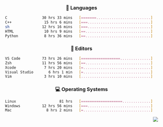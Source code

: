 <!--
<p align="center">
  <img height="50" src="https://cdn.simpleicons.org/c/81c8be" title="clang" alt="clang">
  <img height="50" src="https://cdn.simpleicons.org/c++/81c8be" title="cpp" alt="cpp">
  <img height="50" src="https://cdn.simpleicons.org/arm/81c8be" title="arm" alt="arm">
  <img height="50" src="https://cdn.simpleicons.org/stmicroelectronics/81c8be" title="stmicroelectronics" alt="stmicroelectronics">
  <img height="50" src="https://cdn.simpleicons.org/raspberrypi/81c8be" title="raspberrypi" alt="raspberrypi">
  <img height="50" src="https://cdn.simpleicons.org/cmake/81c8be" title="cmake" alt="cmake">
  <img height="50" src="https://cdn.simpleicons.org/gnubash/81c8be" title="gnubash" alt="gnubash">
</p>
-->

<!--START_SECTION:wakatime_gen-->
<div align="center">

### :hammer: Languages

```sh
C                30 hrs 33 mins   [=======.........................]    29.97%
C++               15 hrs 6 mins   [===.............................]    14.81%
sh               12 hrs 16 mins   [===.............................]    12.04%
HTML              10 hrs 9 mins   [==..............................]     9.96%
Python            8 hrs 36 mins   [==..............................]     8.44%
```

</div>

<div align="center">

### :floppy_disk: Editors

```sh
VS Code          73 hrs 26 mins   [==================..............]    72.01%
Zsh              11 hrs 56 mins   [==..............................]    11.70%
Xcode             7 hrs 20 mins   [=...............................]     7.19%
Visual Studio       6 hrs 1 min   [=...............................]     5.90%
Vim               3 hrs 10 mins   [................................]     3.11%
```

</div>

<div align="center">

### :computer: Operating Systems

```sh
Linux                    81 hrs   [===================.............]    79.43%
Windows          12 hrs 56 mins   [===.............................]    12.69%
Mac                8 hrs 2 mins   [=...............................]     7.88%
```

</div>


<!--END_SECTION:wakatime_gen-->

<div align="right">

[![](https://komarev.com/ghpvc/?username=luswdev&color=283044&style=for-the-badge&label=visiters)](https://github.com/luswdev)

</div>
